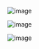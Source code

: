 


![image](https://github.com/zztianx1x/abcdef/raw/master/aad.jpg)

![image](https://static.carsdn.co/cldstatic/wp-content/uploads/HP2020JeepGladiator-e1579802766958.jpg)

![image](https://github.com/zztianx1x/abcdef/raw/master/12345.jpg)

